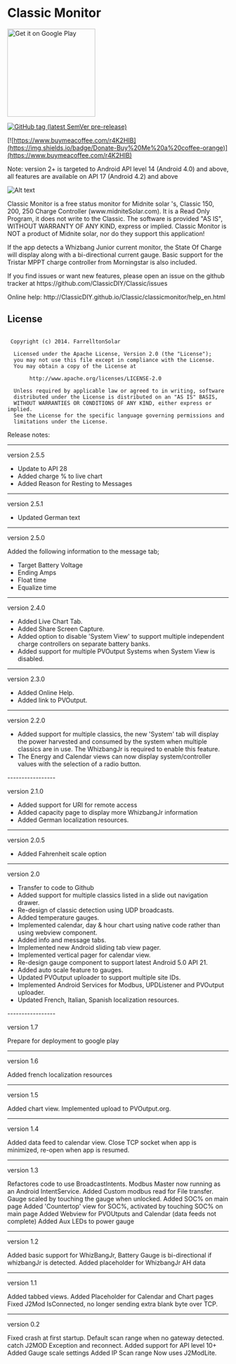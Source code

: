 
<h1>Classic Monitor</h1>

<p>
<a href='https://play.google.com/store/apps/details?id=ca.farrelltonsolar.classic&hl=en&pcampaignid=pcampaignidMKT-Other-global-all-co-prtnr-py-PartBadge-Mar2515-1'><img alt='Get it on Google Play' src='https://play.google.com/intl/en_us/badges/static/images/badges/en_badge_web_generic.png' width=200/></a>
 
[![GitHub tag (latest SemVer pre-release)](https://img.shields.io/github/v/tag/ClassicDIY/Classic?include_prereleases&label=Pre-Release)](https://github.com/ClassicDIY/Classic/releases)

[![https://www.buymeacoffee.com/r4K2HIB](https://img.shields.io/badge/Donate-Buy%20Me%20a%20coffee-orange)](https://www.buymeacoffee.com/r4K2HIB)
</p>



<p>Note: version 2+ is targeted to Android API level 14 (Android 4.0) and above, all features are available on API 17 (Android 4.2) and above</p>

![Alt text](http://ClassicDIY.github.io/Classic/classicmonitor/images_en/StateOfCharge_landscape.png)

<p>
Classic Monitor is a free status monitor for Midnite solar 's, Classic 150, 200, 250 Charge Controller (www.midniteSolar.com). It is a Read Only Program, it does not write to the Classic.
The software is provided "AS IS", WITHOUT WARRANTY OF ANY KIND, express or implied.
Classic Monitor is NOT a product of Midnite solar, nor do they support this application!
</p>
<p>
If the app detects a Whizbang Junior current monitor, the State Of Charge will display along with a bi-directional current gauge.
Basic support for the Tristar MPPT charge controller from Morningstar is also included.

</p>

<p>
If you find issues or want new features, please open an issue on the github tracker at https://github.com/ClassicDIY/Classic/issues
</p>

<p>
Online help: http://ClassicDIY.github.io/Classic/classicmonitor/help_en.html
</p>


## License
```

 Copyright (c) 2014. FarrelltonSolar

  Licensed under the Apache License, Version 2.0 (the "License");
  you may not use this file except in compliance with the License.
  You may obtain a copy of the License at

       http://www.apache.org/licenses/LICENSE-2.0

  Unless required by applicable law or agreed to in writing, software
  distributed under the License is distributed on an "AS IS" BASIS,
  WITHOUT WARRANTIES OR CONDITIONS OF ANY KIND, either express or implied.
  See the License for the specific language governing permissions and
  limitations under the License.

```


Release notes:

-----------------

version 2.5.5

<ul>
<li>Update to API 28</li>
<li>Added charge % to live chart</li>
<li>Added Reason for Resting to Messages</li>
</ul>

-----------------

version 2.5.1

<ul>
<li>Updated German text</li>
</ul>

-----------------

version 2.5.0

Added the following information to the message tab;
<ul>
<li>Target Battery Voltage</li>
<li>Ending Amps</li>
<li>Float time</li>
<li>Equalize time</li>
</ul>

-----------------

version 2.4.0
<ul>
<li>Added Live Chart Tab.</li>
<li>Added Share Screen Capture.</li>
<li>Added option to disable 'System View' to support multiple independent charge controllers on separate battery banks.</li>
<li>Added support for multiple PVOutput Systems when System View is disabled.</li>
</ul>

-----------------


version 2.3.0
<ul>
<li>Added Online Help.</li>
<li>Added link to PVOutput.</li>
</ul>

-----------------

version 2.2.0
<ul>
<li>Added support for multiple classics, the new 'System' tab will display the power harvested and consumed by the system when multiple classics are in use. The WhizbangJr is required to enable this feature.</li>
<li>The Energy and Calendar views can now display system/controller values with the selection of a radio button.</li>
</ul>
-----------------

version 2.1.0

<ul>
<li>Added support for URI for remote access</li>
<li>Added capacity page to display more WhizbangJr information</li>
<li>Added German localization resources.</li>
</ul>

-----------------

version 2.0.5

<ul>
<li>Added Fahrenheit scale option</li>
</ul>

-----------------

version 2.0

<ul>
<li>Transfer to code to Github</li>
<li>Added support for multiple classics listed in a slide out navigation drawer.</li>
<li>Re-design of classic detection using UDP broadcasts.</li>
<li>Added temperature gauges.</li>
<li>Implemented calendar, day & hour chart using native code rather than using webview component.</li>
<li>Added info and message tabs.</li>
<li>Implemented new Android sliding tab view pager.</li>
<li>Implemented vertical pager for calendar view.</li>
<li>Re-design gauge component to support latest Android 5.0 API 21.</li>
<li>Added auto scale feature to gauges.</li>
<li>Updated PVOutput uploader to support multiple site IDs.</li>
<li>Implemented Android Services for Modbus, UPDListener and PVOutput uploader.</li>
<li>Updated French, Italian, Spanish localization resources.</li>
</ul>
-----------------

version 1.7

Prepare for deployment to google play


-----------------

version 1.6

Added french localization resources

-----------------

version 1.5

Added chart view.
Implemented upload to PVOutput.org.

-----------------

version 1.4

Added data feed to calendar view.
Close TCP socket when app is minimized, re-open when app is resumed.

-----------------

version 1.3

Refactores code to use BroadcastIntents.
Modbus Master now running as an Android IntentService.
Added Custom modbus read for File transfer.
Gauge scaled by touching the gauge when unlocked.
Added SOC% on main page
Added 'Countertop' view for SOC%, activated by touching SOC% on main page
Added Webview for PVOUtputs and Calendar (data feeds not complete)
Added Aux LEDs to power gauge

-----------------

version 1.2

Added basic support for WhizBangJr, Battery Gauge is bi-directional if whizbangJr is detected.
Added placeholder for WhizbangJr AH data

-----------------

version 1.1

Added tabbed views.
Added Placeholder for Calendar and Chart pages
Fixed J2Mod IsConnected, no longer sending extra blank byte over TCP.

-----------------

version 0.2

Fixed crash at first startup.
Default scan range when no gateway detected.
catch J2MOD Exception and reconnect.
Added support for API level 10+
Added Gauge scale settings 
Added IP Scan range
Now uses J2ModLite.
